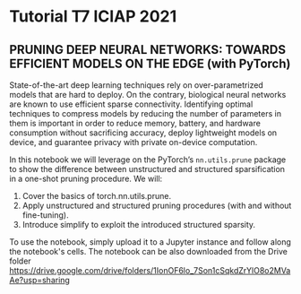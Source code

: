 # Tutorial T7 ICIAP 2021

## PRUNING DEEP NEURAL NETWORKS: TOWARDS EFFICIENT MODELS ON THE EDGE (with PyTorch)

State-of-the-art deep learning techniques rely on over-parametrized models that are hard to deploy. On the contrary,
biological neural networks are known to use efficient sparse connectivity. Identifying optimal techniques to compress
models by reducing the number of parameters in them is important in order to reduce memory, battery, and hardware
consumption without sacrificing accuracy, deploy lightweight models on device, and guarantee privacy with private
on-device computation.

In this notebook we will leverage on the PyTorch’s `nn.utils.prune` package to show the difference between unstructured
and structured sparsification in a one-shot pruning procedure.
We will:

1. Cover the basics of torch.nn.utils.prune.
2. Apply unstructured and structured pruning procedures (with and without fine-tuning).
3. Introduce simplify to exploit the introduced structured sparsity.

To use the notebook, simply upload it to a Jupyter instance and follow along the notebook's cells.
The notebook can be also downloaded from the Drive folder https://drive.google.com/drive/folders/1IonOF6lo_7Son1cSqkdZrYlO8o2MVaAe?usp=sharing

